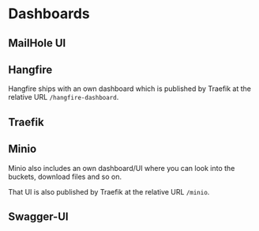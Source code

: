 # Dashboards

## MailHole UI

## Hangfire

Hangfire ships with an own dashboard which is published by Traefik at the relative URL `/hangfire-dashboard`.

## Traefik

## Minio

Minio also includes an own dashboard/UI where you can look into the buckets, download files and so on.

That UI is also published by Traefik at the relative URL `/minio`.

## Swagger-UI